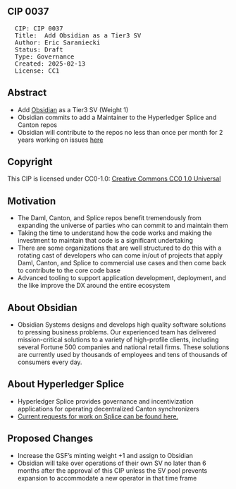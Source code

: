 ## CIP 0037

<pre>
  CIP: CIP 0037
  Title:  Add Obsidian as a Tier3 SV 
  Author: Eric Saraniecki <eric@digitalasset.com>
  Status: Draft 
  Type: Governance 
  Created: 2025-02-13
  License: CC1
</pre>

## Abstract

* Add [Obsidian](http://obsidian.systems) as a Tier3 SV (Weight 1)
* Obsidian commits to add a Maintainer to the Hyperledger Splice and Canton repos
* Obsidian will contribute to the repos no less than once per month for 2 years working on issues [here](https://github.com/hyperledger-labs/splice/issues)



## Copyright

This CIP is licensed under CC0-1.0: [Creative Commons CC0 1.0 Universal](https://creativecommons.org/publicdomain/zero/1.0/)


## Motivation

* The Daml, Canton, and Splice repos benefit tremendously from expanding the universe of parties who can commit to and maintain them
* Taking the time to understand how the code works and making the investment to maintain that code is a significant undertaking
* There are some organizations that are well structured to do this with a rotating cast of developers who can come in/out of projects that apply Daml, Canton, and Splice to commercial use cases and then come back to contribute to the core code base
* Advanced tooling to support application development, deployment, and the like improve the DX around the entire ecosystem

## About Obsidian

* Obsidian Systems designs and develops high quality software solutions to pressing business problems. Our experienced team has delivered mission-critical solutions to a variety of high-profile clients, including several Fortune 500 companies and national retail firms. These solutions are currently used by thousands of employees and tens of thousands of consumers every day.

## About Hyperledger Splice

* Hyperledger Splice provides governance and incentivization applications for operating decentralized Canton synchronizers
* [Current requests for work on Splice can be found here.](https://github.com/hyperledger-labs/splice/issues)



## Proposed Changes 

* Increase the GSF’s minting weight +1 and assign to Obsidian
* Obsidian will take over operations of their own SV no later than 6 months after the approval of this CIP unless the SV pool prevents expansion to accommodate a new operator in that time frame

